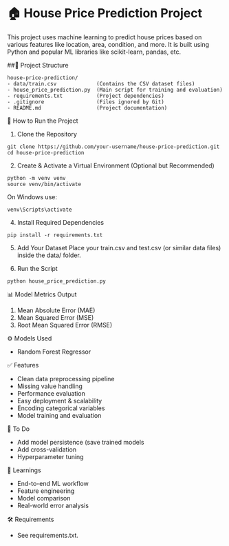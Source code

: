 # 🏠 House Price Prediction Project
This project uses machine learning to predict house prices based on various features like location, area, condition, and more. It is built using Python and popular ML libraries like scikit-learn, pandas, etc.

##📁 Project Structure

```
house-price-prediction/
- data/train.csv             (Contains the CSV dataset files)
- house_price_prediction.py  (Main script for training and evaluation)
- requirements.txt           (Project dependencies)
- .gitignore                 (Files ignored by Git)
- README.md                  (Project documentation)
```

🚀 How to Run the Project

1. Clone the Repository
```
git clone https://github.com/your-username/house-price-prediction.git
cd house-price-prediction
```
2. Create & Activate a Virtual Environment (Optional but Recommended)
```
python -m venv venv
source venv/bin/activate
```
On Windows use:

```
venv\Scripts\activate
```
4. Install Required Dependencies
```
pip install -r requirements.txt
```

5. Add Your Dataset
Place your train.csv and test.csv (or similar data files) inside the data/ folder.

6. Run the Script
```
python house_price_prediction.py
```

📊 Model Metrics Output
1. Mean Absolute Error (MAE)
2. Mean Squared Error (MSE)
3. Root Mean Squared Error (RMSE)


⚙️ Models Used
- Random Forest Regressor

✅ Features
- Clean data preprocessing pipeline
- Missing value handling
- Performance evaluation
- Easy deployment & scalability
- Encoding categorical variables
- Model training and evaluation


🧪 To Do
- Add model persistence (save trained models
- Add cross-validation
- Hyperparameter tuning


🧠 Learnings
- End-to-end ML workflow
- Feature engineering
- Model comparison
- Real-world error analysis


🛠 Requirements
- See requirements.txt.

